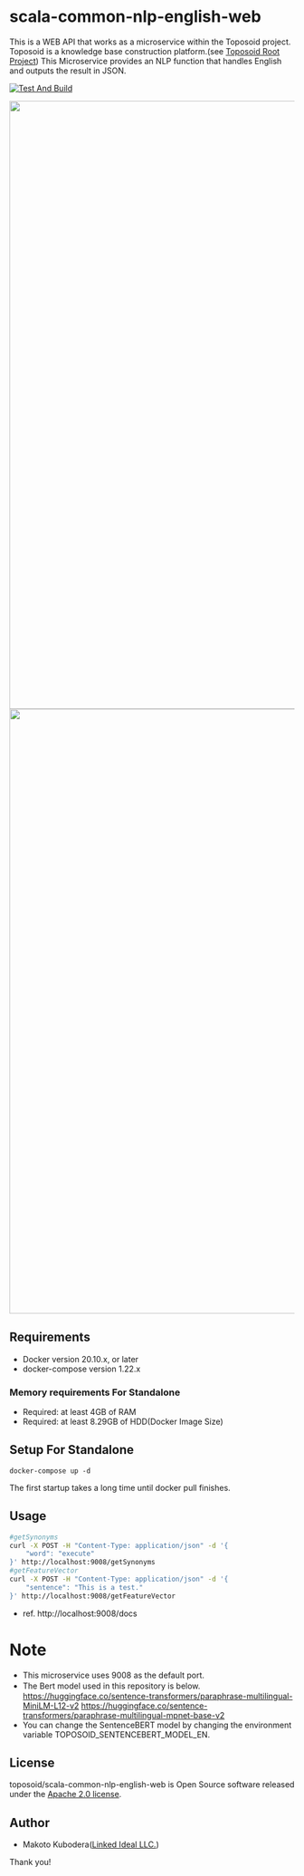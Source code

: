 # scala-common-nlp-english-web
This is a WEB API that works as a microservice within the Toposoid project.
Toposoid is a knowledge base construction platform.(see [Toposoid Root Project](https://github.com/toposoid/toposoid.git))
This Microservice provides an NLP function that handles English and outputs the result in JSON.

[![Test And Build](https://github.com/toposoid/scala-common-nlp-english-web/actions/workflows/action.yml/badge.svg)](https://github.com/toposoid/scala-common-nlp-english-web/actions/workflows/action.yml)

<img width="1074" src="https://github.com/toposoid/toposoid-common-nlp-english-web/assets/82787843/4493f392-f189-4ce8-9603-a849a666f412">
<img width="1068" src="https://github.com/toposoid/toposoid-common-nlp-english-web/assets/82787843/c11af045-d16c-47a3-be62-02ffd35dc51f">


## Requirements
* Docker version 20.10.x, or later
* docker-compose version 1.22.x

### Memory requirements For Standalone
* Required: at least 4GB of RAM
* Required: at least 8.29GB of HDD(Docker Image Size)

## Setup For Standalone
```bssh
docker-compose up -d
```
The first startup takes a long time until docker pull finishes.

## Usage
```bash
#getSynonyms
curl -X POST -H "Content-Type: application/json" -d '{
    "word": "execute"
}' http://localhost:9008/getSynonyms
#getFeatureVector
curl -X POST -H "Content-Type: application/json" -d '{
    "sentence": "This is a test."
}' http://localhost:9008/getFeatureVector
```
* ref. http://localhost:9008/docs

# Note
* This microservice uses 9008 as the default port.
* The Bert model used in this repository is below.　
https://huggingface.co/sentence-transformers/paraphrase-multilingual-MiniLM-L12-v2
https://huggingface.co/sentence-transformers/paraphrase-multilingual-mpnet-base-v2
* You can change the SentenceBERT model by changing the environment variable TOPOSOID_SENTENCEBERT_MODEL_EN.

## License
toposoid/scala-common-nlp-english-web is Open Source software released under the [Apache 2.0 license](https://www.apache.org/licenses/LICENSE-2.0.html).

## Author
* Makoto Kubodera([Linked Ideal LLC.](https://linked-ideal.com/))

Thank you!
